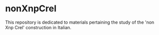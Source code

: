 # nonXnpCrel
This repository is dedicated to materials pertaining the study of the 'non Xnp Crel' construction in Italian.
